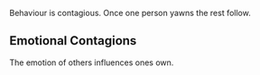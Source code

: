 Behaviour is contagious. Once one person yawns the rest follow. 

## Emotional Contagions
The emotion of others influences ones own. 